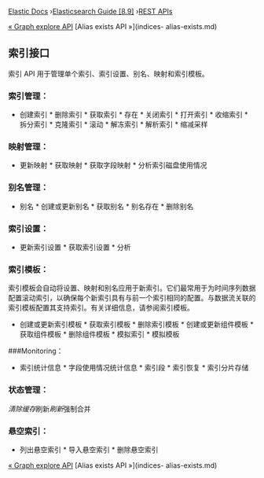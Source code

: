 

[Elastic Docs](/guide/) ›[Elasticsearch Guide [8.9]](index.md) ›[REST
APIs](rest-apis.md)

[« Graph explore API](graph-explore-api.md) [Alias exists API »](indices-
alias-exists.md)

## 索引接口

索引 API 用于管理单个索引、索引设置、别名、映射和索引模板。

### 索引管理：

* 创建索引 * 删除索引 * 获取索引 * 存在 * 关闭索引 * 打开索引 * 收缩索引 * 拆分索引 * 克隆索引 * 滚动 * 解冻索引 * 解析索引 * 缩减采样

### 映射管理：

* 更新映射 * 获取映射 * 获取字段映射 * 分析索引磁盘使用情况

### 别名管理：

* 别名 * 创建或更新别名 * 获取别名 * 别名存在 * 删除别名

### 索引设置：

* 更新索引设置 * 获取索引设置 * 分析

### 索引模板：

索引模板会自动将设置、映射和别名应用于新索引。它们最常用于为时间序列数据配置滚动索引，以确保每个新索引具有与前一个索引相同的配置。与数据流关联的索引模板配置其支持索引。有关详细信息，请参阅索引模板。

* 创建或更新索引模板 * 获取索引模板 * 删除索引模板 * 创建或更新组件模板 * 获取组件模板 * 删除组件模板 * 模拟索引 * 模拟模板

###Monitoring：

* 索引统计信息 * 字段使用情况统计信息 * 索引段 * 索引恢复 * 索引分片存储

### 状态管理：

*清除缓存*刷新*刷新*强制合并

### 悬空索引：

* 列出悬空索引 * 导入悬空索引 * 删除悬空索引

[« Graph explore API](graph-explore-api.md) [Alias exists API »](indices-
alias-exists.md)
